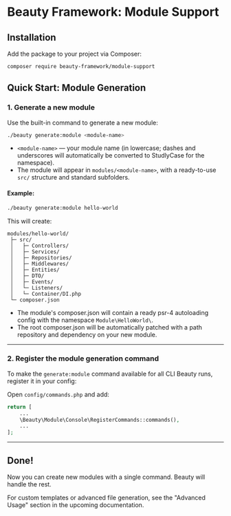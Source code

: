 # Beauty Framework: Module Support

## Installation

Add the package to your project via Composer:

```bash
composer require beauty-framework/module-support
```

## Quick Start: Module Generation

### 1. Generate a new module

Use the built-in command to generate a new module:

```bash
./beauty generate:module <module-name>
```

* `<module-name>` — your module name (in lowercase; dashes and underscores will automatically be converted to StudlyCase for the namespace).
* The module will appear in `modules/<module-name>`, with a ready-to-use `src/` structure and standard subfolders.

#### Example:

```bash
./beauty generate:module hello-world
```

This will create:

```
modules/hello-world/
 ├─ src/
 │   ├─ Controllers/
 │   ├─ Services/
 │   ├─ Repositories/
 │   ├─ Middlewares/
 │   ├─ Entities/
 │   ├─ DTO/
 │   ├─ Events/
 │   └─ Listeners/
 │   └─ Container/DI.php
 └─ composer.json
```

* The module's composer.json will contain a ready psr-4 autoloading config with the namespace `Module\HelloWorld\`.
* The root composer.json will be automatically patched with a path repository and dependency on your new module.

---

### 2. Register the module generation command

To make the `generate:module` command available for all CLI Beauty runs, register it in your config:

Open `config/commands.php` and add:

```php
return [
    ...
    \Beauty\Module\Console\RegisterCommands::commands(),
    ...
];
```

---

## Done!

Now you can create new modules with a single command. Beauty will handle the rest.

For custom templates or advanced file generation, see the "Advanced Usage" section in the upcoming documentation.
